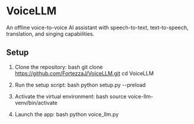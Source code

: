 # VoiceLLM

An offline voice-to-voice AI assistant with speech-to-text, text-to-speech, translation, and singing capabilities.

## Setup
1. Clone the repository:
   bash
   git clone https://github.com/FortezzaJ/VoiceLLM.git
   cd VoiceLLM

2. Run the setup script:
   bash
   python setup.py --preload

3. Activate the virtual environment:
   bash
   source voice-llm-venv/bin/activate
   
4. Launch the app:
   bash
   python voice_llm.py